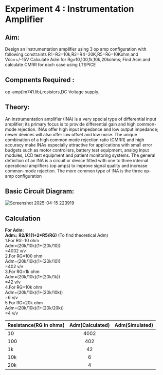 # Experiment 4 : Instrumentation Amplifier
## Aim: 
Design an Instrumentation amplifier using 3 op amp configuration with following constraints R1=R3=10k,R2=R4=20K,R5=R6=10Kohm and Vcc=+/-15V 
 Calculate Adm for Rg=10,100,1k,10k,20kohms; Find Acm and calculate CMRR for each case using LTSPICE 
## Compnents Required :
op-amp(lm741.lib),resistors,DC Voltage supply.
## Theory:
An instrumentation amplifier (INA) is a very special type of differential input 
amplifier; its primary focus is to provide differential gain and high common-mode 
rejection. INAs offer high input impedance and low output impedance; newer devices 
will also offer low offset and low noise. The unique combination of a high common
mode rejection ratio (CMRR) and high accuracy make INAs especially attractive for 
applications with small error budgets such as motor controllers, battery test 
equipment, analog input modules, LCD test equipment and patient monitoring 
systems. The general definition of an INA is a circuit or device fitted with one to three 
internal operational amplifiers (op amps) to improve signal quality and increase 
common-mode rejection. The more common type of INA is the three op-amp 
configuration 
## Basic Circuit Diagram:
![Screenshot 2025-04-15 223919](https://github.com/user-attachments/assets/2016b5bd-02ee-485e-8f0f-708564a35c0f)

## Calculation 
**For Adm:** </br>
**Adm= R2/R1(1+2*R5/RG)** (To find theoretical Adm)</br> 
1.For RG=10 ohm </br> 
Adm=(20k/10k)(1+(20k/10)) </br>
   =4002 v/v </br>
2.For RG=100 ohm </br> 
Adm=(20k/10k)(1+(20k/10)) </br>
   =402 v/v </br>
3.For RG=1k ohm </br> 
Adm=(20k/10k)(1+(20k/1k)) </br>
   =42 v/v </br>
4.For RG=10k ohm </br> 
Adm=(20k/10k)(1+(20k/10k)) </br>
   =6 v/v </br>
5.For RG=20k ohm </br> 
Adm=(20k/10k)(1+(20k/20k)) </br>
   =4 v/v </br>

| Resistance(RG in ohms) | Adm(Calculated) | Adm(Simulated) |
| :---         |     :---:      |          ---: |
| 10   | 4002   |      |
| 100  | 402    |      |
| 1k   | 42     |      |
| 10k  | 6      |      |
| 20k  | 4      |      |
